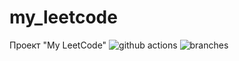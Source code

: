 # my_leetcode
Проект "My LeetCode"
![github actions](https://github.com/AlexeyEsipov/myLeetcode/actions/workflows/maven.yml/badge.svg)
![branches](https://github.com/AlexeyEsipov/myLeetcode/actions/workflows/jacoco.yml/badge.svg) 
 